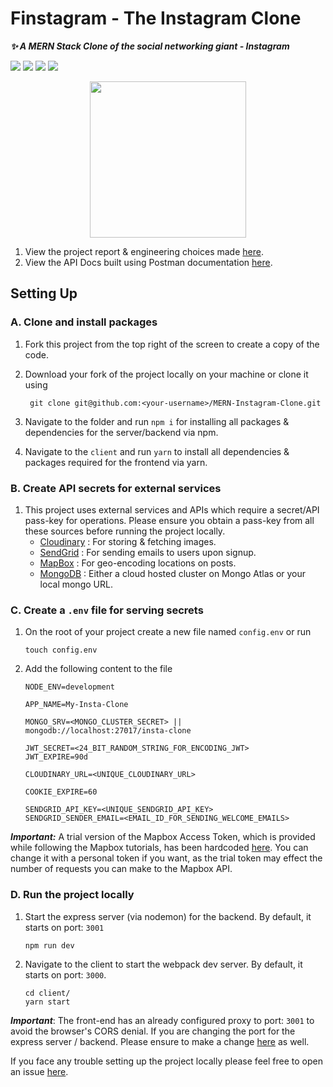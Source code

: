 # Finstagram - The Instagram Clone

**_✨ A MERN Stack Clone of the social networking giant - Instagram_**

<p>
<img src="https://img.shields.io/badge/Frontend-ReactJS-blue?logo=react">
<img src="https://img.shields.io/badge/Backend-NodeJS-green?logo=node.js">
<img src="https://img.shields.io/badge/DataBase-MongoDB-lightgreen?logo=mongoDB">
<img src="https://img.shields.io/badge/State--Manager-Redux-purple?logo=redux">
</p>

<div align="center">
  <img src="https://elit-altum.github.io/assets/Finstagram.jpg" width="250">
</div>

1. View the project report & engineering choices made [here]('./../PROJECT_REPORT.md).
2. View the API Docs built using Postman documentation [here](https://documenter.getpostman.com/view/11499248/T1LPE7Tm?version=latest).

## Setting Up

### A. Clone and install packages

1. Fork this project from the top right of the screen to create a copy of the code.
2. Download your fork of the project locally on your machine or clone it using

   ```
    git clone git@github.com:<your-username>/MERN-Instagram-Clone.git
   ```

3. Navigate to the folder and run `npm i` for installing all packages & dependencies for the server/backend via npm.
4. Navigate to the `client` and run `yarn` to install all dependencies & packages required for the frontend via yarn.

### B. Create API secrets for external services

1. This project uses external services and APIs which require a secret/API pass-key for operations. Please ensure you obtain a pass-key from all these sources before running the project locally.
   - [Cloudinary](https://cloudinary.com/users/register/free) : For storing & fetching images.
   - [SendGrid](https://app.sendgrid.com/) : For sending emails to users upon signup.
   - [MapBox](https://www.mapbox.com/) : For geo-encoding locations on posts.
   - [MongoDB](https://www.mongodb.com/cloud/atlas) : Either a cloud hosted cluster on Mongo Atlas or your local mongo URL.

### C. Create a `.env` file for serving secrets

1. On the root of your project create a new file named `config.env` or run
   ```shell
   touch config.env
   ```
2. Add the following content to the file

   ```env
   NODE_ENV=development

   APP_NAME=My-Insta-Clone

   MONGO_SRV=<MONGO_CLUSTER_SECRET> || mongodb://localhost:27017/insta-clone

   JWT_SECRET=<24_BIT_RANDOM_STRING_FOR_ENCODING_JWT>
   JWT_EXPIRE=90d

   CLOUDINARY_URL=<UNIQUE_CLOUDINARY_URL>

   COOKIE_EXPIRE=60

   SENDGRID_API_KEY=<UNIQUE_SENDGRID_API_KEY>
   SENDGRID_SENDER_EMAIL=<EMAIL_ID_FOR_SENDING_WELCOME_EMAILS>

   ```

**_Important:_** A trial version of the Mapbox Access Token, which is provided while following the Mapbox tutorials, has been hardcoded [here](https://github.com/elit-altum/MERN-Instagram-Clone/blob/c95b615e72051a7bb3562e8c7bcec1aa04299f49/client/src/components/NearbyPosts.js#L38). You can change it with a personal token if you want, as the trial token may effect the number of requests you can make to the Mapbox API.

### D. Run the project locally

1. Start the express server (via nodemon) for the backend. By default, it starts on port: `3001`
   ```
   npm run dev
   ```
2. Navigate to the client to start the webpack dev server. By default, it starts on port: `3000`.

   ```
   cd client/
   yarn start
   ```

**_Important_**: The front-end has an already configured proxy to port: `3001` to avoid the browser's CORS denial. If you are changing the port for the express server / backend. Please ensure to make a change [here](https://github.com/elit-altum/MERN-Instagram-Clone/blob/c95b615e72051a7bb3562e8c7bcec1aa04299f49/client/package.json#L26) as well.

If you face any trouble setting up the project locally please feel free to open an issue [here](https://github.com/elit-altum/MERN-Instagram-Clone/issues/new).
